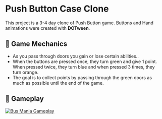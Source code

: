 # Push Button Case Clone

This project is a 3-4 day clone of Push Button game. Buttons and Hand animations were created with **DOTween**.

## 🚀 Game Mechanics
- As you pass through doors you gain or lose certain abilities..
- When the buttons are pressed once, they turn green and give 1 point. When pressed twice, they turn blue and when pressed 3 times, they turn orange.
- The goal is to collect points by passing through the green doors as much as possible until the end of the game.

## 🎥 Gameplay
[![Bus Mania Gameplay](https://img.youtube.com/vi/EQIdemeZK6c/maxresdefault.jpg)](https://www.youtube.com/watch?v=0Hq3DmyLQgs&list=PLu570p6KwizLzSyiK4vwERquCM0sv_DMt&index=3)
